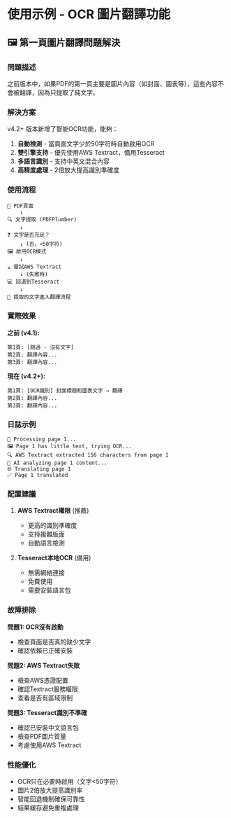 # 使用示例 - OCR 圖片翻譯功能

## 🖼️ 第一頁圖片翻譯問題解決

### 問題描述
之前版本中，如果PDF的第一頁主要是圖片內容（如封面、圖表等），這些內容不會被翻譯，因為只提取了純文字。

### 解決方案
v4.2+ 版本新增了智能OCR功能，能夠：

1. **自動檢測** - 當頁面文字少於50字符時自動啟用OCR
2. **雙引擎支持** - 優先使用AWS Textract，備用Tesseract
3. **多語言識別** - 支持中英文混合內容
4. **高精度處理** - 2倍放大提高識別準確度

### 使用流程

```
📄 PDF頁面
    ↓
🔍 文字提取 (PDFPlumber)
    ↓
❓ 文字是否充足？
    ↓ (否，<50字符)
🖼️ 啟用OCR模式
    ↓
☁️ 嘗試AWS Textract
    ↓ (失敗時)
💻 回退到Tesseract
    ↓
📝 提取的文字進入翻譯流程
```

### 實際效果

**之前 (v4.1):**
```
第1頁: [跳過 - 沒有文字]
第2頁: 翻譯內容...
第3頁: 翻譯內容...
```

**現在 (v4.2+):**
```
第1頁: [OCR識別] 封面標題和圖表文字 → 翻譯
第2頁: 翻譯內容...
第3頁: 翻譯內容...
```

### 日誌示例

```
📄 Processing page 1...
🖼️ Page 1 has little text, trying OCR...
🔍 AWS Textract extracted 156 characters from page 1
🤖 AI analyzing page 1 content...
🌐 Translating page 1
✅ Page 1 translated
```

### 配置建議

1. **AWS Textract權限** (推薦)
   - 更高的識別準確度
   - 支持複雜版面
   - 自動語言檢測

2. **Tesseract本地OCR** (備用)
   - 無需網絡連接
   - 免費使用
   - 需要安裝語言包

### 故障排除

**問題1: OCR沒有啟動**
- 檢查頁面是否真的缺少文字
- 確認依賴已正確安裝

**問題2: AWS Textract失敗**
- 檢查AWS憑證配置
- 確認Textract服務權限
- 查看是否有區域限制

**問題3: Tesseract識別不準確**
- 確認已安裝中文語言包
- 檢查PDF圖片質量
- 考慮使用AWS Textract

### 性能優化

- OCR只在必要時啟用（文字<50字符）
- 圖片2倍放大提高識別率
- 智能回退機制確保可靠性
- 結果緩存避免重複處理
